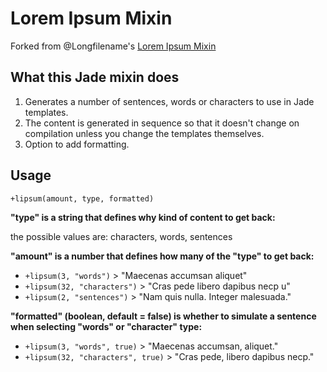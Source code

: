 # Lorem Ipsum Mixin

Forked from @Longfilename's [Lorem Ipsum Mixin](https://www.github.com)

## What this Jade mixin does

1. Generates a number of sentences, words or characters to use in Jade templates.
2. The content is generated in sequence so that it doesn't change on compilation unless you change the templates themselves.
3. Option to add formatting.

## Usage

`+lipsum(amount, type, formatted)`

**"type" is a string that defines why kind of content to get back:**

the possible values are: characters, words, sentences

**"amount" is a number that defines how many of the "type" to get back:**

- `+lipsum(3, "words")` > "Maecenas accumsan aliquet"
- `+lipsum(32, "characters")` > "Cras pede libero dapibus necp u"
- `+lipsum(2, "sentences")` > "Nam quis nulla. Integer malesuada."

**"formatted" (boolean, default = false) is whether to simulate a sentence when selecting "words" or "character" type:**

- `+lipsum(3, "words", true)` > "Maecenas accumsan, aliquet."
- `+lipsum(32, "characters", true)` > "Cras pede, libero dapibus necp."
